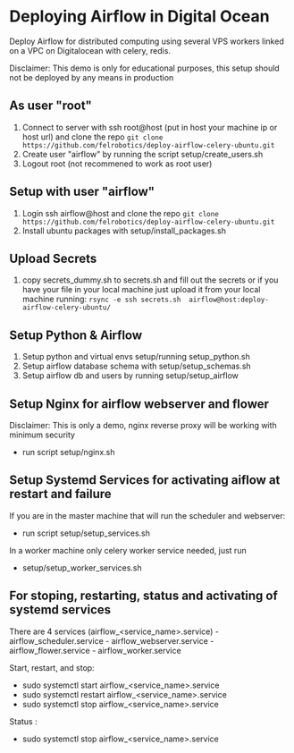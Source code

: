 # Deploying Airflow in Digital Ocean

Deploy Airflow for distributed computing using several VPS workers linked on a VPC on Digitalocean
with celery, redis.

Disclaimer: This demo is only for educational purposes, this setup should not be deployed by any means in production


## As user "root"

1. Connect to server with ssh root@host (put in host your machine ip or host url) and clone the repo  `git clone https://github.com/felrobotics/deploy-airflow-celery-ubuntu.git`
2. Create user "airflow" by running the script setup/create_users.sh
3. Logout root (not recommened to work as root user)

## Setup with user "airflow"

1. Login ssh airflow@host and clone the repo `git clone https://github.com/felrobotics/deploy-airflow-celery-ubuntu.git`
2. Install ubuntu packages with setup/install_packages.sh
   
## Upload Secrets   

1. copy secrets_dummy.sh to secrets.sh and fill out the secrets or if you have your file in your local machine just upload it from
your local machine running: `rsync -e ssh secrets.sh  airflow@host:deploy-airflow-celery-ubuntu/`

## Setup Python & Airflow

1. Setup python and virtual envs setup/running setup_python.sh
2. Setup airflow database schema with setup/setup_schemas.sh
3. Setup airflow db and users by running setup/setup_airflow

## Setup Nginx for airflow webserver and flower

Disclaimer: This is only a demo, nginx reverse proxy will be working with minimum security
- run script setup/nginx.sh


## Setup Systemd Services for activating aiflow at restart and failure

If you are in the master machine that will run the scheduler and webserver:

- run script setup/setup_services.sh

In a worker machine only celery worker service needed, just run

-  setup/setup_worker_services.sh

## For stoping, restarting, status and activating of systemd services 

There are 4 services (airflow_<service_name>.service)
    - airflow_scheduler.service
    - airflow_webserver.service
    - airflow_flower.service
    - airflow_worker.service

Start, restart, and stop: 

- sudo systemctl start airflow_<service_name>.service  
- sudo systemctl restart airflow_<service_name>.service
- sudo systemctl stop airflow_<service_name>.service

Status :
- sudo systemctl stop airflow_<service_name>.service




